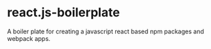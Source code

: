 # react.js-boilerplate

A boiler plate for creating a javascript react based npm packages and webpack apps.
